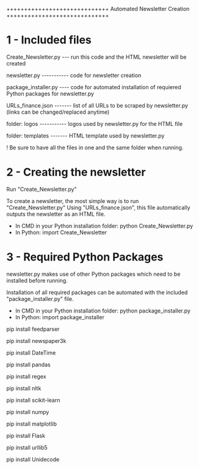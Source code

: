 +++++++++++++++++++++++++++++
Automated Newsletter Creation 
+++++++++++++++++++++++++++++

1 - Included files
===========================

Create_Newsletter.py	--- run this code and the HTML newsletter will be created

newsletter.py ----------- code for newsletter creation

package_installer.py ---- code for automated installation of requiered Python packages for newsletter.py

URLs_finance.json	------- list of all URLs to be scraped by newsletter.py (links can be changed/replaced anytime)

folder: logos	----------- logos used by newsletter.py for the HTML file

folder: templates	------- HTML template used by newsletter.py

! Be sure to have all the files in one and the same folder when running.


2 - Creating the newsletter
===========================

Run "Create_Newsletter.py"

To create a newsletter, the most simple way is to run "Create_Newsletter.py"
Using "URLs_finance.json", this file automatically outputs the newsletter as an HTML file.

- In CMD in your Python installation folder: python Create_Newsletter.py
- In Python: import Create_Newsletter


3 - Required Python Packages
===========================

newsletter.py makes use of other Python packages which need to be installed before running.

Installation of all required packages can be automated with the included "package_installer.py" file.

- In CMD in your Python installation folder: python package_installer.py
- In Python: import package_installer

pip install feedparser

pip install newspaper3k

pip install DateTime 

pip install pandas 

pip install regex 

pip install nltk 

pip install scikit-learn 

pip install numpy 

pip install matplotlib 

pip install Flask 

pip install urllib5 

pip install Unidecode 



